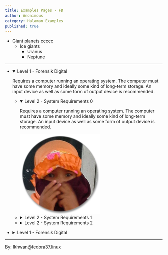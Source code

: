 ```yaml
---
title: Examples Pages - FD
author: Anonimous
category: Halaman Examples
published: true
---
```



<!--  ***********************  -->

<ul class="tree">
    <li> Giant planets ccccc
        <ul>
            <li>Ice giants
                <ul>
                    <li>Uranus</li>
                    <li>Neptune</li>
                </ul>
            </li>
        </ul>
    </li>
</ul>

*** 

<ul class="tree">
    <li>
        <details open>
            <summary>Level 1 - Forensik Digital</summary>
            <p>
                Requires a computer running an operating system. The computer must have some
                memory and ideally some kind of long-term storage. An input device as well
                as some form of output device is recommended.
                <ul>
                    <li> 
                        <details open>
                            <summary>Level 2 - System Requirements 0</summary>
                            <p>
                            Requires a computer running an operating system. The computer must have some
                            memory and ideally some kind of long-term storage. An input device as well
                            as some form of output device is recommended.
                            </p>            
                            <img src="img/cantik-icon.png">
                        </details>
                    </li> 
                    <li>
                        <details>
                            <summary>Level 2 - System Requirements 1</summary>
                            <p>
                            Requires a computer running an operating system. The computer must have some
                            memory and ideally some kind of long-term storage. An input device as well
                            as some form of output device is recommended.
                            </p>  
                        </details>
                    </li>
                    <li>
                        <details> 
                            <summary>Level 2 - System Requirements 2</summary>  
                            <p>
                            Requires a computer running an operating system. The computer must have some
                            memory and ideally some kind of long-term storage. An input device as well
                            as some form of output device is recommended.   
                            <img src="img/cantik-icon.png">                         
                            </p>                               
                        </details>
                    </li>    
                </ul>
            </p>
        </details>
    </li>
    <li>
        <details>
            <summary>Level 1 - Forensik Digital</summary>
            <p>
                <ul>
                    <li> 
                        <details open>
                            <summary>Level 2 - System Requirements 0</summary>
                            <p>
                            Requires a computer running an operating system. The computer must have some
                            memory and ideally some kind of long-term storage. An input device as well
                            as some form of output device is recommended.
                            </p>            
                        </details>
                    </li> 
                </ul>
            </p>
        </details>
    </li>
</ul>



***
By: Ikhwan@fedora37.linux